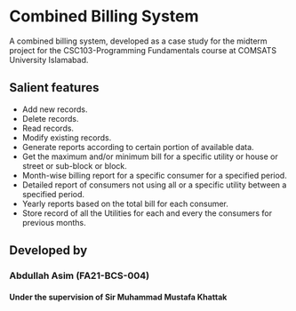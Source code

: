 # Combined Billing System
A combined billing system, developed as a case study for the midterm project for the CSC103-Programming Fundamentals course at COMSATS University Islamabad.
## Salient features
* Add new records.
* Delete records.
* Read records.
* Modify existing records.
* Generate reports according to certain portion of available data.
* Get the maximum and/or minimum bill for a specific utility or house or street or sub-block or block.
* Month-wise billing report for a specific consumer for a specified period.
* Detailed report of consumers not using all or a specific utility between a specified period.
* Yearly reports based on the total bill for each consumer.
* Store record of all the Utilities for each and every the consumers for previous months.
## Developed by
### Abdullah Asim (FA21-BCS-004)
#### Under the supervision of Sir Muhammad Mustafa Khattak
